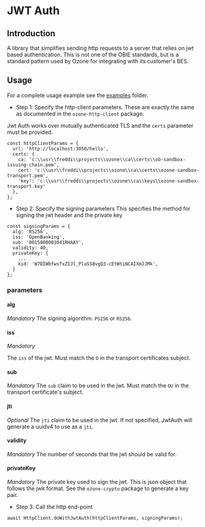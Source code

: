 # JWT Auth

## Introduction
A library that simplifies sending http requests to a server that relies on jwt based authentication.
This is not one of the OBIE standards, but is a standard pattern used by Ozone for integrating with its
customer's BES.

## Usage
For a complete usage example see the [examples](.\examples) folder.

- Step 1: Specify the http-client parameters.
These are exactly the same as documented in the `ozone-http-client` package.

Jwt Auth works over mutually authenticated TLS and the `certs` parameter must be provided.

```
const httpClientParams = {
  url: 'http://localhost:3050/hello',
  certs: {
    ca: 'c:\\usr\\freddi\\projects\\ozone\\ca\\certs\\ob-sandbox-issuing-chain.pem',
    cert: 'c:\\usr\\freddi\\projects\\ozone\\ca\\certs\\ozone-sandbox-transport.pem',
    'key': 'c:\\usr\\freddi\\projects\\ozone\\ca\\keys\\ozone-sandbox-transport.key'
  },
};
```

- Step 2: Specify the signing parameters
This specifies the method for signing the jwt header and the private key

```
const signingParams = {
  alg: 'RS256',
  iss: 'OpenBanking',
  sub: '0015800001041RHAAY',
  validity: 40,
  privateKey: {
    ...
    kid: 'W7DIWbfwsfxZIJl_PlaSS8vgQ3-cEtWtiNCAIXmJJMk',
  }
};
```
### parameters

#### alg
*Mandatory*
The signing algorithm. `PS256` or `RS256`.

#### iss
*Mandatory*

The `iss` of the jwt. Must match the `O` in the transport certificates subject.

#### sub
*Mandatory*
The `sub` claim to be used in the jwt. Must match the `OU` in the transport certificate's subject.

#### jti
*Optional*
The `jti` claim to be used in the jwt. If not specified, JwtAuth will generate a uuidv4 to use as a `jti`.

#### validity
*Mandatory*
The number of seconds that the jwt should be valid for.

#### privateKey
*Mandatory*
The private key used to sign the jwt. This is json object that follows the jwk format. See the `ozone-crypto` package to generate a key pair.

- Step 3: Call the http end-point

```
await HttpClient.doWithJwtAuth(httpClientParams, signingParams);
```
